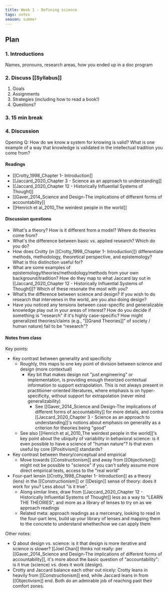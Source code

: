 ```yaml
---
title: Week 1 - Defining science
tags: notes
season: summer
---
```


## Plan

### 1. Introductions
Names, pronouns, research areas, how you ended up in a doc program

### 2. Discuss [[Syllabus]]
1. Goals
2. Assignments
3. Strategies (including how to read a book!)
4. Questions?

### 3. 15 min break

### 4. Discussion

Opening Q: How do we know a system for knowing is valid? What is one example of a way that knowledge is validated in the intellectual tradition you come from?

#### Readings
- [[Crotty_1998_Chapter 1- Introduction]]
- [[Jaccard_2020_Chapter 3 - Science as an approach to understanding]]
- [[Jaccard_2020_Chapter 12 - Historically Influential Systems of Thought]]
- [[Gaver_2014_Science and Design-The implications of different forms of accountability]]
- [[Henrich et al_2010_The weirdest people in the world]]

#### Discussion questions
- What's a theory? How is it different from a model? Where do theories come from?
- What's the difference between basic vs. applied research? Which do you do?
- How does Crotty (in [[Crotty_1998_Chapter 1- Introduction]]) differentiate methods, methodology, theoretical perspective, and epistemology? What is this distinction useful for?
- What are some examples of epistemology/theories/methodology/methods from your own background/tradition? How do they map to what Jaccard lay out in [[Jaccard_2020_Chapter 12 - Historically Influential Systems of Thought]]? Which of these resonate the most with you?
- What’s the difference between science and design? If you wish to do research that intervenes in the world, are you also doing design?
- Have you noticed any tensions between case-specific and generalizable knowledge play out in your areas of interest? How do you decide if something is "research" if it's highly case-specific? How might generalized theories/claims (e.g., "[[Grand Theories]]" of society / human nature) fail to be "research"?

#### Notes from class

Key points: 
- Key contrast between generality and specificity
	- Roughly, this maps to one key point of division between science and design (more contextual)
		- Key bit that makes design not "just engineering" or implementation, is providing enough theorized contextual information to support extrapolation. This is not always present in practitioner-oriented literatures, where emphasis is on hyper-specificity, without support for extrapolation (never mind generalizability)
			- See [[Gaver_2014_Science and Design-The implications of different forms of accountability]] for more details, and contra [[Jaccard_2020_Chapter 3 - Science as an approach to understanding]]'s notions about emphasis on generality as a criterion for theories being "good"
	- See also [[Henrich et al_2010_The weirdest people in the world]]'s key point about the ubiquity of variability in behavioral science: is it even possible to have a science of "human nature"? Is that even useful by core [[Positivism]] standards?
- Key contrast between theory/conceptual and empirical
	- Move towards [[Constructionism]] and away from [[Objectivism]]: might not be possible to "science" if you can't safely assume more direct empirical tests, access to the "real world"
- Four-part lensin [[Crotty_1998_Chapter 1- Introduction]]  as a theory (lens) in the [[Constructionism]] or [[Design]] sense of theory: does it work for you? Less about "is it true".
	- Along similar lines, draw from [[Jaccard_2020_Chapter 12 - Historically Influential Systems of Thought]] less as a way to "LEARN THE THEORIES", and more as a library of lenses to try on as we approach readings
	- Related meta: approach readings as a mercenary, looking to read in the four-part lens, build up your library of lenses and mapping them to the concrete to understand whether/how we can apply them

Other notes:
- Q about design vs. science: is it that design is more iterative and science is slower? [[Joel Chan]] thinks not really: per [[Gaver_2014_Science and Design-The implications of different forms of accountability]], it's more about the basic question of "accountability": is it true (science) vs. does it work (design).
- Crotty and Jaccard balance each other out nicely: Crotty leans in heavily from [[Constructionism]] end, while Jaccard leans in from [[Objectivism]] end. Both do an admirable job of reaching past their comfort zones.

